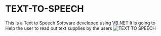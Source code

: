 # TEXT-TO-SPEECH
This is a Text to Speech Software developed using VB.NET
It is going to Help the user to read out text supplies by the users
![TEXT TO SPEECH](https://github.com/hesoltekconcept/TEXT-TO-SPEECH/assets/43989230/4f1c74a8-a84d-41f2-91bf-0cedff63d8d1)
